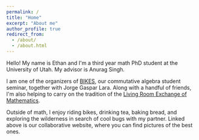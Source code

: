 ```yaml
---
permalink: /
title: "Home"
excerpt: "About me"
author_profile: true
redirect_from: 
  - /about/
  - /about.html
---
```


Hello! My name is Ethan and I'm a third year math PhD student at the University of Utah.
My advisor is Anurag Singh.

I am one of the organizers of [BIKES](https://bagels-bikes.github.io/bikes/), our commutative algebra student seminar, together with Jorge Gaspar Lara.
Along with a handful of friends, I'm also helping to carry on the tradition of the [Living Room Exchange of Mathematics](https://sites.google.com/view/livreofmathematics).

Outside of math, I enjoy riding bikes, drinking tea, baking bread, 
and exploring the wilderness in search of cool bugs with my partner. Linked above is our collaborative website, where
you can find pictures of the best ones.
